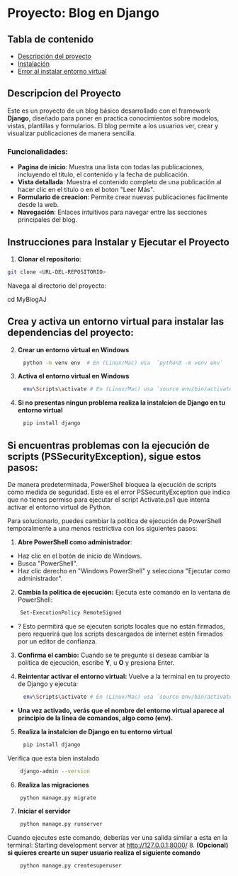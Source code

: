 # Proyecto: Blog en Django

## Tabla de contenido
* [Descripción del proyecto](#descripcion-del-proyecto) 
* [Instalación](#instrucciones-para-instalar-y-ejecutar-el-proyecto)
* [Error al instalar entorno virtual](#si-tienes-problemas-en-windows-con-la-ejecución-de-scripts-con-powershell-sigue-los-siguientes-pasos)
 

## Descripcion del Proyecto
Este es un proyecto de un blog básico desarrollado con el framework **Django**, diseñado para poner en practica conocimientos sobre modelos, vistas, plantillas y formularios. El blog permite a los usuarios ver, crear y visualizar publicaciones de manera sencilla.

### Funcionalidades:
- **Pagina de inicio**: Muestra una lista con todas las publicaciones, incluyendo el título, el contenido y la fecha de publicación.
- **Vista detallada**: Muestra el contenido completo de una publicación al hacer clic en el titulo o en el boton "Leer Más".  
- **Formulario de creacion**: Permite crear nuevas publicaciones facilmente desde la web.
- **Navegación**: Enlaces intuitivos para navegar entre las secciones principales del blog.  

## Instrucciones para Instalar y Ejecutar el Proyecto

1. **Clonar el repositorio**:
```bash
git clone <URL-DEL-REPOSITORIO>
```

Navega al directorio del proyecto:

 cd MyBlogAJ

## Crea y activa un entorno virtual para instalar las dependencias del proyecto:

2. **Crear un entorno virtual en Windows**
```bash
     python -m venv env  # En (Linux/Mac) usa  `python3 -m venv env` 
```
3. **Activa el entorno virtual en Windows**
```bash 
     env\Scripts\activate # En (Linux/Mac) usa `source env/bin/activate`
```
4. **Si no presentas ningun problema realiza la instalcion de Django en tu entorno virtual**
```bash 
     pip install django
```

## Si encuentras problemas con la ejecución de scripts (PSSecurityException), sigue estos pasos:

De manera predeterminada, PowerShell bloquea la ejecución de scripts como medida de seguridad. Este es el error PSSecurityException que indica que no tienes permiso para ejecutar el script Activate.ps1 que intenta activar el entorno virtual de Python.

Para solucionarlo, puedes cambiar la política de ejecución de PowerShell temporalmente a una menos restrictiva con los siguientes pasos:

1. **Abre PowerShell como administrador**:
- Haz clic en el botón de inicio de Windows.
- Busca "PowerShell".
- Haz clic derecho en "Windows PowerShell" y selecciona "Ejecutar como administrador".
2. **Cambia la política de ejecución:**
Ejecuta este comando en la ventana de PowerShell:
```bash
    Set-ExecutionPolicy RemoteSigned
```

- ?  Esto permitirá que se ejecuten scripts locales que no están firmados, pero requerirá que los scripts descargados de internet estén firmados por un editor de confianza.
3. **Confirma el cambio:**
Cuando se te pregunte si deseas cambiar la política de ejecución, escribe **Y**, u **O** y presiona Enter.

4. **Reintentar activar el entorno virtual:**
Vuelve a la terminal en tu proyecto de Django y ejecuta:
```bash 
     env\Scripts\activate # En (Linux/Mac) usa `source env/bin/activate`
```
- **Una vez activado, verás que el nombre del entorno virtual aparece al principio de la línea de comandos, algo como (env).**
5. **Realiza la instalcion de Django en tu entorno virtual**
```bash 
     pip install django
```
Verifica que esta bien instalado
```bash
    django-admin --version
```
6. **Realiza las migraciones**
```bash
    python manage.py migrate
```
7. **Iniciar el servidor**
```bash 
    python manage.py runserver
```
Cuando ejecutes este comando, deberías ver una salida similar a esta en la terminal:
Starting development server at http://127.0.0.1:8000/
8. **(Opcional) si quieres crearte un super usuario realiza el siguiente comando**
```bash 
    python manage.py createsuperuser
```